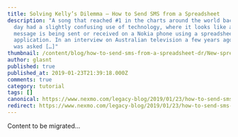 ```yaml
---
title: Solving Kelly’s Dilemma – How to Send SMS from a Spreadsheet
description: "A song that reached #1 in the charts around the world back in the
  day had a slightly confusing use of technology, where it looks like a text
  message is being sent or received on a Nokia phone using a spreadsheet
  application. In an interview on Australian television a few years ago, Nelly
  was asked […]"
thumbnail: /content/blog/how-to-send-sms-from-a-spreadsheet-dr/New-spreadsheet-who-dis.png
author: glasnt
published: true
published_at: 2019-01-23T21:39:18.000Z
comments: true
category: tutorial
tags: []
canonical: https://www.nexmo.com/legacy-blog/2019/01/23/how-to-send-sms-from-a-spreadsheet-dr
redirect: https://www.nexmo.com/legacy-blog/2019/01/23/how-to-send-sms-from-a-spreadsheet-dr
---
```


Content to be migrated...
